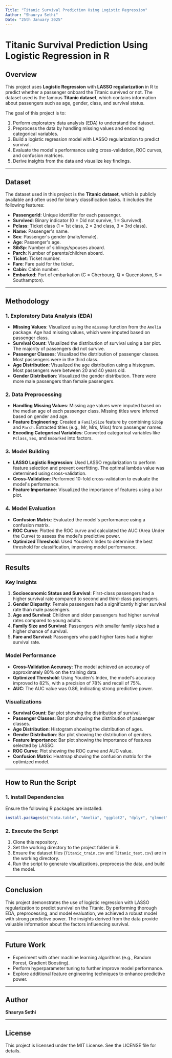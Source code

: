 ```yaml
---
Title: "Titanic Survival Prediction Using Logistic Regression"
Author: "Shaurya Sethi"
Date: "25th January 2025"
---
```


# Titanic Survival Prediction Using Logistic Regression in R

## Overview
This project uses **Logistic Regression** with **LASSO regularization** in R to predict whether a passenger onboard the Titanic survived or not. The dataset used is the famous **Titanic dataset**, which contains information about passengers such as age, gender, class, and survival status.

The goal of this project is to:
1. Perform exploratory data analysis (EDA) to understand the dataset.
2. Preprocess the data by handling missing values and encoding categorical variables.
3. Build a logistic regression model with LASSO regularization to predict survival.
4. Evaluate the model's performance using cross-validation, ROC curves, and confusion matrices.
5. Derive insights from the data and visualize key findings.

---

## Dataset
The dataset used in this project is the **Titanic dataset**, which is publicly available and often used for binary classification tasks. It includes the following features:
- **PassengerId**: Unique identifier for each passenger.
- **Survived**: Binary indicator (0 = Did not survive, 1 = Survived).
- **Pclass**: Ticket class (1 = 1st class, 2 = 2nd class, 3 = 3rd class).
- **Name**: Passenger's name.
- **Sex**: Passenger's gender (male/female).
- **Age**: Passenger's age.
- **SibSp**: Number of siblings/spouses aboard.
- **Parch**: Number of parents/children aboard.
- **Ticket**: Ticket number.
- **Fare**: Fare paid for the ticket.
- **Cabin**: Cabin number.
- **Embarked**: Port of embarkation (C = Cherbourg, Q = Queenstown, S = Southampton).

---

## Methodology

### 1. Exploratory Data Analysis (EDA)
- **Missing Values**: Visualized using the `missmap` function from the `Amelia` package. Age had missing values, which were imputed based on passenger class.
- **Survival Count**: Visualized the distribution of survival using a bar plot. The majority of passengers did not survive.
- **Passenger Classes**: Visualized the distribution of passenger classes. Most passengers were in the third class.
- **Age Distribution**: Visualized the age distribution using a histogram. Most passengers were between 20 and 40 years old.
- **Gender Distribution**: Visualized the gender distribution. There were more male passengers than female passengers.

### 2. Data Preprocessing
- **Handling Missing Values**: Missing age values were imputed based on the median age of each passenger class. Missing titles were inferred based on gender and age.
- **Feature Engineering**: Created a `FamilySize` feature by combining `SibSp` and `Parch`. Extracted titles (e.g., Mr, Mrs, Miss) from passenger names.
- **Encoding Categorical Variables**: Converted categorical variables like `Pclass`, `Sex`, and `Embarked` into factors.

### 3. Model Building
- **LASSO Logistic Regression**: Used LASSO regularization to perform feature selection and prevent overfitting. The optimal lambda value was determined using cross-validation.
- **Cross-Validation**: Performed 10-fold cross-validation to evaluate the model's performance.
- **Feature Importance**: Visualized the importance of features using a bar plot.

### 4. Model Evaluation
- **Confusion Matrix**: Evaluated the model's performance using a confusion matrix.
- **ROC Curve**: Plotted the ROC curve and calculated the AUC (Area Under the Curve) to assess the model's predictive power.
- **Optimized Threshold**: Used Youden's Index to determine the best threshold for classification, improving model performance.

---

## Results

### Key Insights
1. **Socioeconomic Status and Survival**: First-class passengers had a higher survival rate compared to second and third-class passengers.
2. **Gender Disparity**: Female passengers had a significantly higher survival rate than male passengers.
3. **Age and Survival**: Children and older passengers had higher survival rates compared to young adults.
4. **Family Size and Survival**: Passengers with smaller family sizes had a higher chance of survival.
5. **Fare and Survival**: Passengers who paid higher fares had a higher survival rate.

### Model Performance
- **Cross-Validation Accuracy**: The model achieved an accuracy of approximately 80% on the training data.
- **Optimized Threshold**: Using Youden's Index, the model's accuracy improved to 82%, with a precision of 78% and recall of 75%.
- **AUC**: The AUC value was 0.86, indicating strong predictive power.

### Visualizations
- **Survival Count**: Bar plot showing the distribution of survival.
- **Passenger Classes**: Bar plot showing the distribution of passenger classes.
- **Age Distribution**: Histogram showing the distribution of ages.
- **Gender Distribution**: Bar plot showing the distribution of genders.
- **Feature Importance**: Bar plot showing the importance of features selected by LASSO.
- **ROC Curve**: Plot showing the ROC curve and AUC value.
- **Confusion Matrix**: Heatmap showing the confusion matrix for the optimized model.

---

## How to Run the Script

### 1. Install Dependencies
Ensure the following R packages are installed:
```R
install.packages(c("data.table", "Amelia", "ggplot2", "dplyr", "glmnet", "caret", "pROC", "caTools"))
```

### 2. Execute the Script
1. Clone this repository.
2. Set the working directory to the project folder in R.
3. Ensure the dataset files (`Titanic_train.csv` and `Titanic_test.csv`) are in the working directory.
4. Run the script to generate visualizations, preprocess the data, and build the model.

---

## Conclusion
This project demonstrates the use of logistic regression with LASSO regularization to predict survival on the Titanic. By performing thorough EDA, preprocessing, and model evaluation, we achieved a robust model with strong predictive power. The insights derived from the data provide valuable information about the factors influencing survival.

---

## Future Work
- Experiment with other machine learning algorithms (e.g., Random Forest, Gradient Boosting).
- Perform hyperparameter tuning to further improve model performance.
- Explore additional feature engineering techniques to enhance predictive power.

---

## Author
**Shaurya Sethi**

---

## License
This project is licensed under the MIT License. See the LICENSE file for details.
